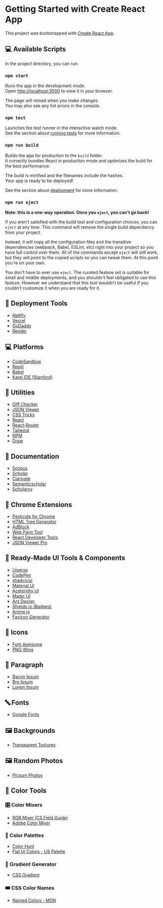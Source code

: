 # Getting Started with Create React App

This project was bootstrapped with [Create React App](https://github.com/facebook/create-react-app).

## 💻 Available Scripts

In the project directory, you can run:

### `npm start`

Runs the app in the development mode.\
Open [http://localhost:3000](http://localhost:3000) to view it in your browser.

The page will reload when you make changes.\
You may also see any lint errors in the console.

### `npm test`

Launches the test runner in the interactive watch mode.\
See the section about [running tests](https://facebook.github.io/create-react-app/docs/running-tests) for more information.

### `npm run build`

Builds the app for production to the `build` folder.\
It correctly bundles React in production mode and optimizes the build for the best performance.

The build is minified and the filenames include the hashes.\
Your app is ready to be deployed!

See the section about [deployment](https://facebook.github.io/create-react-app/docs/deployment) for more information.

### `npm run eject`

**Note: this is a one-way operation. Once you `eject`, you can't go back!**

If you aren't satisfied with the build tool and configuration choices, you can `eject` at any time. This command will remove the single build dependency from your project.

Instead, it will copy all the configuration files and the transitive dependencies (webpack, Babel, ESLint, etc) right into your project so you have full control over them. All of the commands except `eject` will still work, but they will point to the copied scripts so you can tweak them. At this point you're on your own.

You don't have to ever use `eject`. The curated feature set is suitable for small and middle deployments, and you shouldn't feel obligated to use this feature. However we understand that this tool wouldn't be useful if you couldn't customize it when you are ready for it.

## 🚀 Deployment Tools
- [Netlify](https://www.netlify.com/)
- [Vercel](https://vercel.com/)
- [GoDaddy](http://godaddy.com/)
- [Render](https://render.com/)

## 💻 Platforms
- [CodeSandbox](https://codesandbox.io)
- [Replit](https://replit.com/~)
- [Babel](https://babeljs.io/)
- [Karel IDE (Stanford)](https://stanford.edu/~cpiech/karel/ide.html)

## 🧾 Utilities
- [Diff Checker](https://diffchecker.com)
- [JSON Viewer](https://jsonformatter.org/json-viewer)
- [CSS Tricks](https://css-tricks.com/)
- [React](https://react.dev/)
- [React-Router](https://reactrouter.com/)
- [Tailwind](https://tailwindcss.com/)
- [NPM](https://www.npmjs.com/)
- [Draw](https://excalidraw.com/)
  
## 🧾 Documentation 
- [Scopus](https://www.scopus.com/sources.uri)
- [Scholar](https://scholar.google.com/)
- [Clarivate](https://mjl.clarivate.com/home)
- [Semanticscholar](https://www.semanticscholar.org/)
- [Scholarcy](https://www.scholarcy.com/)
  
## 🧩 Chrome Extensions
- [Pesticide for Chrome](https://chromewebstore.google.com/detail/pesticide-for-chrome/bakpbgckdnepkmkeaiomhmfcnejndkbi)
- [HTML Tree Generator](https://chromewebstore.google.com/detail/html-tree-generator/dlbbmhhaadfnbbdnjalilhdakfmiffeg)
- [AdBlock](https://chromewebstore.google.com/detail/adblock-%E2%80%94-block-ads-acros/gighmmpiobklfepjocnamgkkbiglidom)
- [Web Paint Tool](https://chromewebstore.google.com/detail/web-paint-tool-draw-onlin/iklgljbighkgbjoecoddejooldolenbj)
- [React Developer Tools](https://chromewebstore.google.com/detail/react-developer-tools/fmkadmapgofadopljbjfkapdkoienihi)
- [JSON Viewer Pro](https://chromewebstore.google.com/detail/eifflpmocdbdmepbjaopkkhbfmdgijcc?utm_source=item-share-cb)

## 🧰 Ready-Made UI Tools & Components
- [Uiverse](https://uiverse.io/)
- [CodePen](https://codepen.io/)
- [shadcn/ui](https://ui.shadcn.com/)
- [Material UI](https://mui.com/material-ui/)
- [Aceternity UI](https://ui.aceternity.com/)
- [Magic UI](https://magicui.design/)
- [Ant Design](https://ant.design/)
- [Shields.io (Badges)](https://shields.io/)
- [Anime.js](https://animejs.com/)
- [Favicon Generator](https://www.favicon.cc/)

## 🎨 Icons
- [Font Awesome](https://fontawesome.com/)
- [PNG Wing](https://www.pngwing.com/)

## 📝 Paragraph
- [Bacon Ipsum](https://baconipsum.com/)
- [Bro Ipsum](https://www.broipsum.com/)
- [Lorem Ipsum](https://www.lipsum.com/feed/html)

## 🔤 Fonts
- [Google Fonts](https://fonts.google.com/)

## 🖼️ Backgrounds
- [Transparent Textures](https://transparenttextures.com/)

## 🖼️ Random Photos
- [Picsum Photos](https://picsum.photos/)

## 🎨 Color Tools

### 🎛️ Color Mixers
- [RGB Mixer (CS Field Guide)](https://www.csfieldguide.org.nz/en/interactives/rgb-mixer/)
- [Adobe Color Mixer](https://color.adobe.com/)

### 🎨 Color Palettes
- [Color Hunt](https://colorhunt.co/)
- [Flat UI Colors - US Palette](https://flatuicolors.com/palette/us)

### 🌈 Gradient Generator
- [CSS Gradient](https://cssgradient.io/)

### 🎟️ CSS Color Names
- [Named Colors - MDN](https://developer.mozilla.org/en-US/docs/Web/CSS/named-color)




